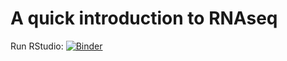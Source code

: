 # A quick introduction to RNAseq

Run RStudio: [![Binder](http://mybinder.org/badge_logo.svg)](https://mybinder.org/v2/gh/ngs-docs/2020-ggg-298-first-day-rnaseq/master?urlpath=rstudio)
